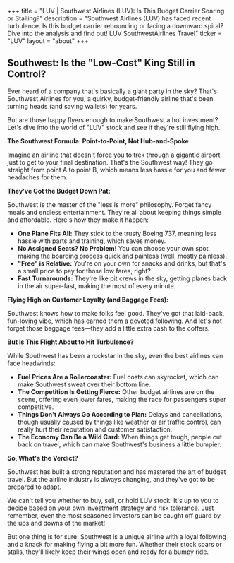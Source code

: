 +++
title = "LUV |  Southwest Airlines (LUV): Is This Budget Carrier Soaring or Stalling?"
description = "Southwest Airlines (LUV) has faced recent turbulence. Is this budget carrier rebounding or facing a downward spiral? Dive into the analysis and find out! LUV SouthwestAirlines Travel"
ticker = "LUV"
layout = "about"
+++

        


## Southwest: Is the "Low-Cost" King Still in Control?

Ever heard of a company that's basically a giant party in the sky? That's Southwest Airlines for you, a quirky, budget-friendly airline that's been turning heads (and saving wallets) for years. 

But are those happy flyers enough to make Southwest a hot investment? Let's dive into the world of "LUV" stock and see if they're still flying high.

**The Southwest Formula: Point-to-Point, Not Hub-and-Spoke**

Imagine an airline that doesn't force you to trek through a gigantic airport just to get to your final destination. That's the Southwest way! They go straight from point A to point B,  which means less hassle for you and fewer headaches for them. 

**They’ve Got the Budget Down Pat:**

Southwest is the master of the "less is more" philosophy. Forget fancy meals and endless entertainment.  They're all about keeping things simple and affordable. Here's how they make it happen:

* **One Plane Fits All:**  They stick to the trusty Boeing 737, meaning less hassle with parts and training, which saves money.
* **No Assigned Seats? No Problem!** You can choose your own spot, making the boarding process quick and painless (well, mostly painless).
* **"Free" is Relative:** You're on your own for snacks and drinks, but that's a small price to pay for those low fares, right? 
* **Fast Turnarounds:**  They're like pit crews in the sky,  getting planes back in the air super-fast, making the most of every minute. 

**Flying High on Customer Loyalty (and Baggage Fees):**

Southwest knows how to make folks feel good.  They've got that laid-back, fun-loving vibe, which has earned them a devoted following.  And let's not forget those baggage fees—they add a little extra cash to the coffers.

**But Is This Flight About to Hit Turbulence?**

While Southwest has been a rockstar in the sky, even the best airlines can face headwinds:

* **Fuel Prices Are a Rollercoaster:**  Fuel costs can skyrocket, which can make Southwest sweat over their bottom line. 
* **The Competition Is Getting Fierce:**  Other budget airlines are on the scene, offering even lower fares, making the race for passengers super competitive. 
* **Things Don't Always Go According to Plan:**  Delays and cancellations, though usually caused by things like weather or air traffic control, can really hurt their reputation and customer satisfaction.
* **The Economy Can Be a Wild Card:**  When things get tough, people cut back on travel, which can make Southwest's business a little bumpier.

**So, What's the Verdict?**

Southwest has built a strong reputation and has mastered the art of budget travel. But the airline industry is always changing, and they've got to be prepared to adapt.  

We can't tell you whether to buy, sell, or hold LUV stock. It's up to you to decide based on your own investment strategy and risk tolerance.  Just remember, even the most seasoned investors can be caught off guard by the ups and downs of the market!  

But one thing is for sure: Southwest is a unique airline with a loyal following and a knack for making flying a bit more fun.  Whether their stock soars or stalls, they'll likely keep their wings open and ready for a bumpy ride. 

        